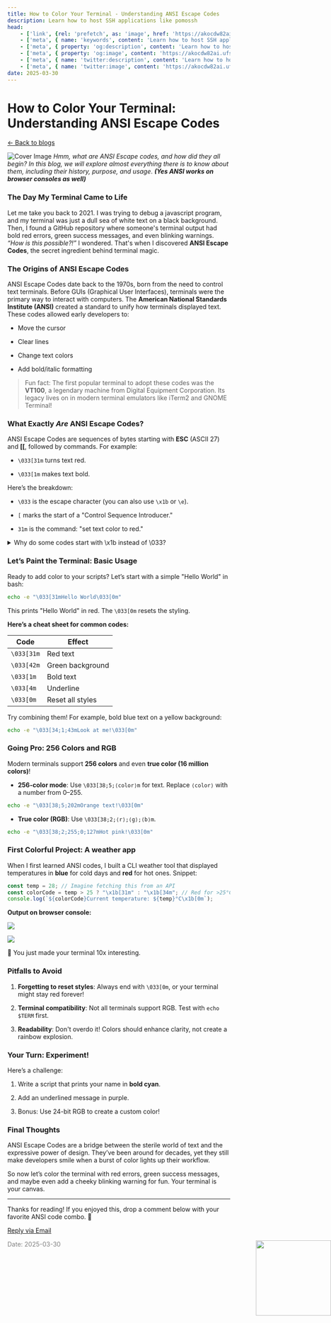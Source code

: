 ```yaml
---
title: How to Color Your Terminal - Understanding ANSI Escape Codes
description: Learn how to host SSH applications like pomossh
head:
    - ['link', {rel: 'prefetch', as: 'image', href: 'https://akocdw82ai.ufs.sh/f/Jk6mQ2VBlE6t07ToMRQDdIqhJteX6svxHmo2KjY3MVwz9bCa'}]
    - ['meta', { name: 'keywords', content: 'Learn how to host SSH applications like pomossh' }]
    - ['meta', { property: 'og:description', content: 'Learn how to host SSH applications like pomossh' }]
    - ['meta', { property: 'og:image', content: 'https://akocdw82ai.ufs.sh/f/Jk6mQ2VBlE6t07ToMRQDdIqhJteX6svxHmo2KjY3MVwz9bCa' }]
    - ['meta', { name: 'twitter:description', content: 'Learn how to host SSH applications like pomossh' }]
    - ['meta', { name: 'twitter:image', content: 'https://akocdw82ai.ufs.sh/f/Jk6mQ2VBlE6t07ToMRQDdIqhJteX6svxHmo2KjY3MVwz9bCa' }]
date: 2025-03-30
---
```



# How to Color Your Terminal: Understanding ANSI Escape Codes

[<- Back to blogs](/blog)

![Cover Image](https://akocdw82ai.ufs.sh/f/Jk6mQ2VBlE6tYe2IhjLr5NPLfyHCAXTI0wcDOVaRt3j1qU7e)
*Hmm, what are ANSI Escape codes, and how did they all begin? In this blog, we will explore almost everything there is to know about them, including their history, purpose, and usage*. ***(Yes ANSI works on browser consoles as well)***

### **The Day My Terminal Came to Life**

Let me take you back to 2021. I was trying to debug a javascript program, and my terminal was just a dull sea of white text on a black background. Then, I found a GitHub repository where someone's terminal output had bold red errors, green success messages, and even blinking warnings. *“How is this possible?!”* I wondered. That's when I discovered **ANSI Escape Codes**, the secret ingredient behind terminal magic.

### **The Origins of ANSI Escape Codes**

ANSI Escape Codes date back to the 1970s, born from the need to control text terminals. Before GUIs (Graphical User Interfaces), terminals were the primary way to interact with computers. The **American National Standards Institute (ANSI)** created a standard to unify how terminals displayed text. These codes allowed early developers to:

* Move the cursor
    
* Clear lines
    
* Change text colors
    
* Add bold/italic formatting
    

> Fun fact: The first popular terminal to adopt these codes was the **VT100**, a legendary machine from Digital Equipment Corporation. Its legacy lives on in modern terminal emulators like iTerm2 and GNOME Terminal!

### **What Exactly *Are* ANSI Escape Codes?**

ANSI Escape Codes are sequences of bytes starting with **ESC** (ASCII 27) and **\[\[**, followed by commands. For example:

* `\033[31m` turns text red.
    
* `\033[1m` makes text bold.
    

Here’s the breakdown:

* `\033` is the escape character (you can also use `\x1b` or `\e`).
    
* `[` marks the start of a "Control Sequence Introducer."
    
* `31m` is the command: "set text color to red."
    

<details data-node-type="hn-details-summary"><summary>Why do some codes start with \x1b instead of \033?</summary><div data-type="detailsContent">They’re the same! <code>\033</code> is octal, <code>\x1b</code> is hexadecimal.</div></details>

### **Let’s Paint the Terminal: Basic Usage**

Ready to add color to your scripts? Let’s start with a simple "Hello World" in bash:

```bash
echo -e "\033[31mHello World\033[0m"
```

This prints "Hello World" in red. The `\033[0m` resets the styling.

**Here’s a cheat sheet for common codes:**

| **Code** | **Effect** |
| --- | --- |
| `\033[31m` | Red text |
| `\033[42m` | Green background |
| `\033[1m` | Bold text |
| `\033[4m` | Underline |
| `\033[0m` | Reset all styles |

Try combining them! For example, bold blue text on a yellow background:

```bash
echo -e "\033[34;1;43mLook at me!\033[0m"
```

### **Going Pro: 256 Colors and RGB**

Modern terminals support **256 colors** and even **true color (16 million colors)**!

* **256-color mode**: Use `\033[38;5;⟨color⟩m` for text. Replace `⟨color⟩` with a number from 0–255.
    

```bash
echo -e "\033[38;5;202mOrange text!\033[0m"
```

* **True color (RGB)**: Use `\033[38;2;⟨r⟩;⟨g⟩;⟨b⟩m`.
    

```bash
echo -e "\033[38;2;255;0;127mHot pink!\033[0m"
```

### **First Colorful Project: A weather app**

When I first learned ANSI codes, I built a CLI weather tool that displayed temperatures in **blue** for cold days and **red** for hot ones. Snippet:

```javascript
const temp = 28; // Imagine fetching this from an API
const colorCode = temp > 25 ? "\x1b[31m" : "\x1b[34m"; // Red for >25°C, Blue otherwise
console.log(`${colorCode}Current temperature: ${temp}°C\x1b[0m`);
```

**Output on browser console:**

![](/screenshots/6771cbe7-5943-4cdc-b2b2-dacf210bd15e.png)

![](/screenshots/534714c2-22f5-4158-a046-e0a113962590.png)

🎉 You just made your terminal 10x interesting.

### **Pitfalls to Avoid**

1. **Forgetting to reset styles**: Always end with `\033[0m`, or your terminal might stay red forever!
    
2. **Terminal compatibility**: Not all terminals support RGB. Test with `echo $TERM` first.
    
3. **Readability**: Don't overdo it! Colors should enhance clarity, not create a rainbow explosion.
    

### **Your Turn: Experiment!**

Here’s a challenge:

1. Write a script that prints your name in **bold cyan**.
    
2. Add an underlined message in purple.
    
3. Bonus: Use 24-bit RGB to create a custom color!
    

### **Final Thoughts**

ANSI Escape Codes are a bridge between the sterile world of text and the expressive power of design. They’ve been around for decades, yet they still make developers smile when a burst of color lights up their workflow.

So now let’s color the terminal with red errors, green success messages, and maybe even add a cheeky blinking warning for fun. Your terminal is your canvas.

---

Thanks for reading! If you enjoyed this, drop a comment below with your favorite ANSI code combo. 🎨

[Reply via Email](https://letterbird.co/sai)

<span style="color: gray; font-size: 14px;">Date: 2025-03-30</span>
<img src="/mascot/gorgeous.png" style="height: 170px; position: absolute; right: 0;" />